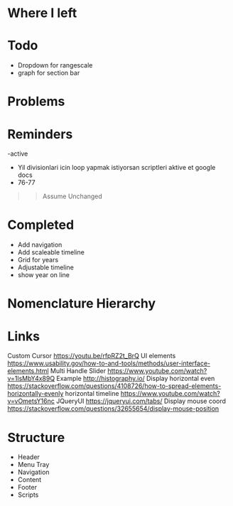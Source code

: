 # Where I left

# Todo
- Dropdown for rangescale
- graph for <category> section bar

# Problems

# Reminders
-active
- Yil divisionlari icin loop yapmak istiyorsan scriptleri aktive et google docs
- 76-77

>> Assume Unchanged

# Completed
- Add navigation
- Add scaleable timeline
- Grid for years
- Adjustable timeline
- show year on line

# Nomenclature Hierarchy

# Links
Custom Cursor
https://youtu.be/rfpRZ2t_BrQ
UI elements
https://www.usability.gov/how-to-and-tools/methods/user-interface-elements.html
Multi Handle Slider
https://www.youtube.com/watch?v=1lsMbY4x89Q
Example
http://histography.io/
Display horizontal even
https://stackoverflow.com/questions/4108726/how-to-spread-elements-horizontally-evenly
horizontal timeline
https://www.youtube.com/watch?v=vOmetsY16nc
JQueryUI
https://jqueryui.com/tabs/
Display mouse coord
https://stackoverflow.com/questions/32655654/display-mouse-position


# Structure

- Header
- Menu Tray
- Navigation
- Content
- Footer
- Scripts
